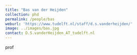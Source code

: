 ```yaml
---
title: "Bas van der Heijden"
collection: phd
permalink: /people/bas
weburl: 'https://www.tudelft.nl/staff/d.s.vanderheijden/'
image: ../images/bas.jpg
contact: D.S.vanderHeijden_AT_tudelft.nl
---
```

prof 

